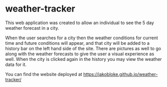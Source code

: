 # weather-tracker
 
This web application was created to allow an individual to see the 5 day weather forecast in a city.

When the user searches for a city then the weather conditions for current time and future conditions will appear, and that city will be added to a history bar on the left hand side of the site.
There are pictures as well to go along with the weather forecasts to give the user a visual experience as well.
When the city is clicked again in the history you may view the weather data for it.


You can find the website deployed at https://jakobloke.github.io/weather-tracker/
